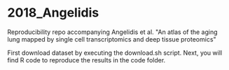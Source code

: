 # 2018_Angelidis
Reproducibility repo accompanying Angelidis et al. "An atlas of the aging lung mapped by single cell transcriptomics and deep tissue proteomics"

First download dataset by executing the download.sh script.
Next, you will find R code to reproduce the results in the code folder.

